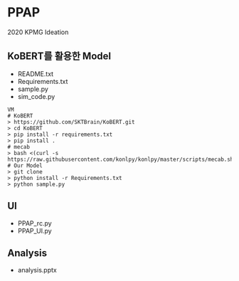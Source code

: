 # PPAP
2020 KPMG Ideation 
## KoBERT를 활용한 Model
* README.txt
* Requirements.txt
* sample.py
* sim_code.py
```
VM 
# KoBERT 
> https://github.com/SKTBrain/KoBERT.git
> cd KoBERT
> pip install -r requirements.txt
> pip install .
# mecab
> bash <(curl -s https://raw.githubusercontent.com/konlpy/konlpy/master/scripts/mecab.sh)
# Our Model
> git clone 
> python install -r Requirements.txt 
> python sample.py 
```
## UI
* PPAP_rc.py
* PPAP_UI.py
## Analysis
* analysis.pptx
